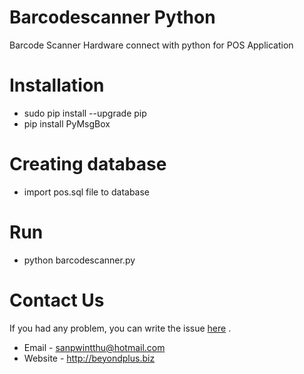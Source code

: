 # Barcodescanner Python
Barcode Scanner Hardware connect with python for POS Application

# Installation
* sudo pip install --upgrade pip
* pip install PyMsgBox

# Creating database
* import pos.sql file to database

# Run
* python barcodescanner.py


# Contact Us
If you had any problem, you can write the issue [here](https://github.com/beyondplus/barcodescanner-python/issues) . 
* Email - sanpwintthu@hotmail.com
* Website - http://beyondplus.biz 
